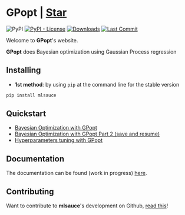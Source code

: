 
# GPopt | <a class="github-button" href="https://github.com/Techtonique/gpopt/stargazers" data-color-scheme="no-preference: light; light: light; dark: dark;" data-size="large" aria-label="Star gpopt/gpopt on GitHub">Star</a>

![PyPI](https://img.shields.io/pypi/v/gpopt) [![PyPI - License](https://img.shields.io/pypi/l/gpopt)](./LICENSE.md) [![Downloads](https://pepy.tech/badge/gpopt)](https://pepy.tech/project/gpopt) [![Last Commit](https://img.shields.io/github/last-commit/Techtonique/gpopt)](https://github.com/Techtonique/gpopt)

Welcome to __GPopt__'s website.

__GPopt__ does Bayesian optimization using Gaussian Process regression

## Installing

- __1st method__: by using `pip` at the command line for the stable version

```bash
pip install mlsauce
```

## Quickstart 

- [Bayesian Optimization with GPopt](https://thierrymoudiki.github.io/blog/2021/04/16/python/misc/gpopt)
- [Bayesian Optimization with GPopt Part 2 (save and resume)](https://thierrymoudiki.github.io/blog/2021/04/30/python/misc/gpopt)
- [Hyperparameters tuning with GPopt](https://thierrymoudiki.github.io/blog/2021/06/11/python/misc/hyperparam-tuning-gpopt)

## Documentation

The documentation can be found (work in progress) [here](documentation/gpopt.md).


## Contributing

Want to contribute to __mlsauce__'s development on Github, [read this](CONTRIBUTING.md)!

<script async defer src="https://buttons.github.io/buttons.js"></script>